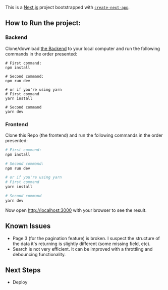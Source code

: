 This is a [Next.js](https://nextjs.org/) project bootstrapped with [`create-next-app`](https://github.com/vercel/next.js/tree/canary/packages/create-next-app).

## How to Run the project:

### Backend

Clone/download [the Backend](https://github.com/AwaMelvine/swapi-api) to your local computer and run the following commands in the order presented:

```
# First command:
npm install

# Second command:
npm run dev

# or if you're using yarn
# First command
yarn install

# Second command
yarn dev
```

### Frontend

Clone this Repo (the frontend) and run the following commands in the order presented:

```bash
# First command:
npm install

# Second command:
npm run dev

# or if you're using yarn
# First command
yarn install

# Second command
yarn dev
```



Now open [http://localhost:3000](http://localhost:3000) with your browser to see the result.

## Known Issues

* Page 3 (for the pagination feature) is broken. I suspect the structure of the data it's returning is slightly different (some missing field, etc).
* Search is not very efficient. It can be improved with a throttling and debouncing functionality.

## Next Steps

* Deploy
